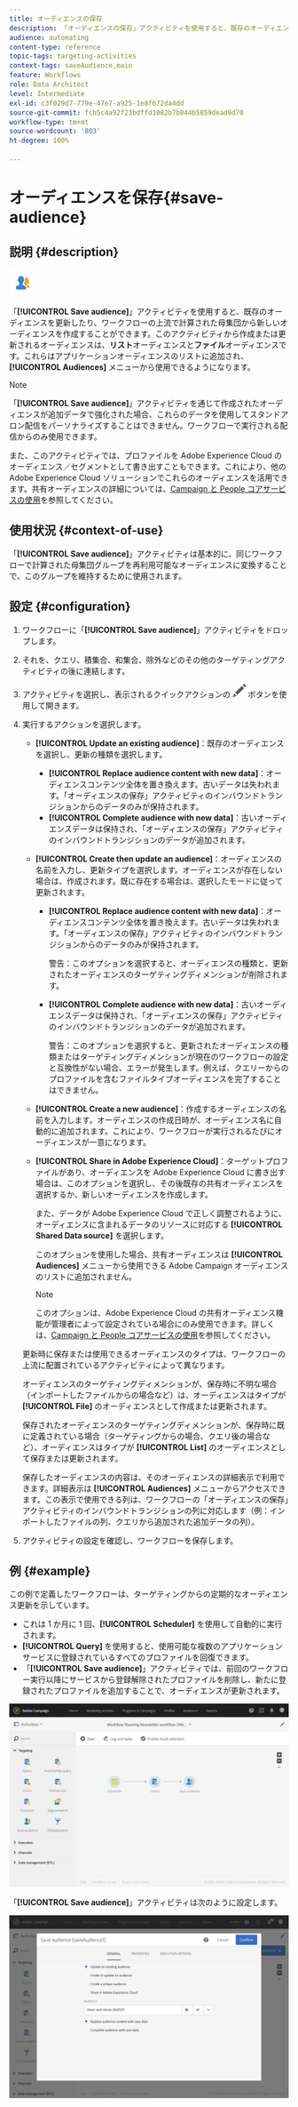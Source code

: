 ```yaml
---
title: オーディエンスの保存
description: 「オーディエンスの保存」アクティビティを使用すると、既存のオーディエンスを更新したり、ワークフローの上流で計算された母集団から新しいオーディエンスを作成することができます。
audience: automating
content-type: reference
topic-tags: targeting-activities
context-tags: saveAudience,main
feature: Workflows
role: Data Architect
level: Intermediate
exl-id: c3f029d7-779e-47e7-a925-1e8f672da4dd
source-git-commit: fcb5c4a92f23bdffd1082b7b044b5859dead9d70
workflow-type: tm+mt
source-wordcount: '803'
ht-degree: 100%

---
```


# オーディエンスを保存{#save-audience}

## 説明 {#description}

![](assets/save_audience.png)

「**[!UICONTROL Save audience]**」アクティビティを使用すると、既存のオーディエンスを更新したり、ワークフローの上流で計算された母集団から新しいオーディエンスを作成することができます。このアクティビティから作成または更新されるオーディエンスは、**リスト**&#x200B;オーディエンスと&#x200B;**ファイル**&#x200B;オーディエンスです。これらはアプリケーションオーディエンスのリストに追加され、**[!UICONTROL Audiences]** メニューから使用できるようになります。

>[!NOTE]
>
>「**[!UICONTROL Save audience]**」アクティビティを通じて作成されたオーディエンスが追加データで強化された場合、これらのデータを使用してスタンドアロン配信をパーソナライズすることはできません。ワークフローで実行される配信からのみ使用できます。

また、このアクティビティでは、プロファイルを Adobe Experience Cloud のオーディエンス／セグメントとして書き出すこともできます。これにより、他の Adobe Experience Cloud ソリューションでこれらのオーディエンスを活用できます。共有オーディエンスの詳細については、[Campaign と People コアサービスの使用](../../integrating/using/about-campaign-audience-manager-or-people-core-service-integration.md)を参照してください。

## 使用状況 {#context-of-use}

「**[!UICONTROL Save audience]**」アクティビティは基本的に、同じワークフローで計算された母集団グループを再利用可能なオーディエンスに変換することで、このグループを維持するために使用されます。

## 設定 {#configuration}

1. ワークフローに「**[!UICONTROL Save audience]**」アクティビティをドロップします。
1. それを、クエリ、積集合、和集合、除外などのその他のターゲティングアクティビティの後に連結します。
1. アクティビティを選択し、表示されるクイックアクションの ![](assets/edit_darkgrey-24px.png) ボタンを使用して開きます。
1. 実行するアクションを選択します。

   * **[!UICONTROL Update an existing audience]**：既存のオーディエンスを選択し、更新の種類を選択します。

      * **[!UICONTROL Replace audience content with new data]**：オーディエンスコンテンツ全体を置き換えます。古いデータは失われます。「オーディエンスの保存」アクティビティのインバウンドトランジションからのデータのみが保持されます。
      * **[!UICONTROL Complete audience with new data]**：古いオーディエンスデータは保持され、「オーディエンスの保存」アクティビティのインバウンドトランジションのデータが追加されます。

   * **[!UICONTROL Create then update an audience]**：オーディエンスの名前を入力し、更新タイプを選択します。オーディエンスが存在しない場合は、作成されます。既に存在する場合は、選択したモードに従って更新されます。

      * **[!UICONTROL Replace audience content with new data]**：オーディエンスコンテンツ全体を置き換えます。古いデータは失われます。「オーディエンスの保存」アクティビティのインバウンドトランジションからのデータのみが保持されます。

        警告：このオプションを選択すると、オーディエンスの種類と、更新されたオーディエンスのターゲティングディメンションが削除されます。

      * **[!UICONTROL Complete audience with new data]**：古いオーディエンスデータは保持され、「オーディエンスの保存」アクティビティのインバウンドトランジションのデータが追加されます。

        警告：このオプションを選択すると、更新されたオーディエンスの種類またはターゲティングディメンションが現在のワークフローの設定と互換性がない場合、エラーが発生します。例えば、クエリーからのプロファイルを含むファイルタイプオーディエンスを完了することはできません。

   * **[!UICONTROL Create a new audience]**：作成するオーディエンスの名前を入力します。オーディエンスの作成日時が、オーディエンス名に自動的に追加されます。これにより、ワークフローが実行されるたびにオーディエンスが一意になります。
   * **[!UICONTROL Share in Adobe Experience Cloud]**：ターゲットプロファイルがあり、オーディエンスを Adobe Experience Cloud に書き出す場合は、このオプションを選択し、その後既存の共有オーディエンスを選択するか、新しいオーディエンスを作成します。

     また、データが Adobe Experience Cloud で正しく調整されるように、オーディエンスに含まれるデータのリソースに対応する **[!UICONTROL Shared Data source]** を選択します。

     このオプションを使用した場合、共有オーディエンスは **[!UICONTROL Audiences]** メニューから使用できる Adobe Campaign オーディエンスのリストに追加されません。

     >[!NOTE]
     >
     >このオプションは、Adobe Experience Cloud の共有オーディエンス機能が管理者によって設定されている場合にのみ使用できます。詳しくは、[Campaign と People コアサービスの使用](../../integrating/using/about-campaign-audience-manager-or-people-core-service-integration.md)を参照してください。

   更新時に保存または使用できるオーディエンスのタイプは、ワークフローの上流に配置されているアクティビティによって異なります。

   オーディエンスのターゲティングディメンションが、保存時に不明な場合（インポートしたファイルからの場合など）は、オーディエンスはタイプが **[!UICONTROL File]** のオーディエンスとして作成または更新されます。

   保存されたオーディエンスのターゲティングディメンションが、保存時に既に定義されている場合（ターゲティングからの場合、クエリ後の場合など）、オーディエンスはタイプが **[!UICONTROL List]** のオーディエンスとして保存または更新されます。

   保存したオーディエンスの内容は、そのオーディエンスの詳細表示で利用できます。詳細表示は **[!UICONTROL Audiences]** メニューからアクセスできます。この表示で使用できる列は、ワークフローの「オーディエンスの保存」アクティビティのインバウンドトランジションの列に対応します（例：インポートしたファイルの列、クエリから追加された追加データの列）。

1. アクティビティの設定を確認し、ワークフローを保存します。

## 例 {#example}

この例で定義したワークフローは、ターゲティングからの定期的なオーディエンス更新を示しています。

* これは 1 か月に 1 回、**[!UICONTROL Scheduler]** を使用して自動的に実行されます。
* **[!UICONTROL Query]** を使用すると、使用可能な複数のアプリケーションサービスに登録されているすべてのプロファイルを回復できます。
* 「**[!UICONTROL Save audience]**」アクティビティでは、前回のワークフロー実行以降にサービスから登録解除されたプロファイルを削除し、新たに登録されたプロファイルを追加することで、オーディエンスが更新されます。

![](assets/save_audience_example_1.png)

「**[!UICONTROL Save audience]**」アクティビティは次のように設定します。

![](assets/save_audience_example_2.png)
